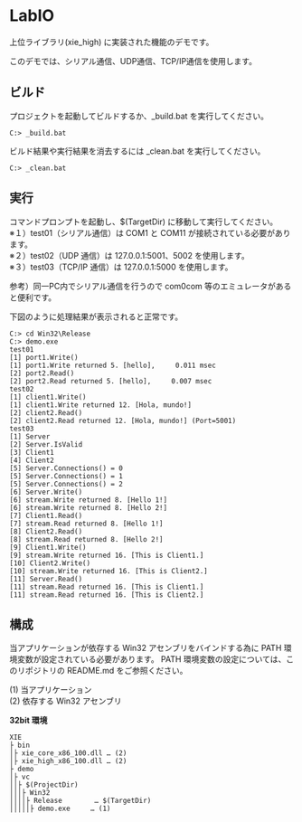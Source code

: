 LabIO
===

上位ライブラリ(xie_high) に実装された機能のデモです。  

このデモでは、シリアル通信、UDP通信、TCP/IP通信を使用します。  

## ビルド

プロジェクトを起動してビルドするか、\_build.bat を実行してください。  

	C:> _build.bat

ビルド結果や実行結果を消去するには \_clean.bat を実行してください。  

	C:> _clean.bat


## 実行

コマンドプロンプトを起動し、$(TargetDir) に移動して実行してください。  
※１）test01（シリアル通信）は COM1 と COM11 が接続されている必要があります。  
※２）test02（UDP 通信）は 127.0.0.1:5001、5002 を使用します。  
※３）test03（TCP/IP 通信）は 127.0.0.1:5000 を使用します。  

参考）同一PC内でシリアル通信を行うので com0com 等のエミュレータがあると便利です。  

下図のように処理結果が表示されると正常です。  

	C:> cd Win32\Release  
	C:> demo.exe  
	test01
	[1] port1.Write()
	[1] port1.Write returned 5. [hello],     0.011 msec
	[2] port2.Read()
	[2] port2.Read returned 5. [hello],     0.007 msec
	test02
	[1] client1.Write()
	[1] client1.Write returned 12. [Hola, mundo!]
	[2] client2.Read()
	[2] client2.Read returned 12. [Hola, mundo!] (Port=5001)
	test03
	[1] Server
	[2] Server.IsValid
	[3] Client1
	[4] Client2
	[5] Server.Connections() = 0
	[5] Server.Connections() = 1
	[5] Server.Connections() = 2
	[6] Server.Write()
	[6] stream.Write returned 8. [Hello 1!]
	[6] stream.Write returned 8. [Hello 2!]
	[7] Client1.Read()
	[7] stream.Read returned 8. [Hello 1!]
	[8] Client2.Read()
	[8] stream.Read returned 8. [Hello 2!]
	[9] Client1.Write()
	[9] stream.Write returned 16. [This is Client1.]
	[10] Client2.Write()
	[10] stream.Write returned 16. [This is Client2.]
	[11] Server.Read()
	[11] stream.Read returned 16. [This is Client1.]
	[11] stream.Read returned 16. [This is Client2.]


## 構成

当アプリケーションが依存する Win32 アセンブリをバインドする為に PATH 環境変数が設定されている必要があります。
PATH 環境変数の設定については、このリポジトリの README.md をご参照ください。  

(1) 当アプリケーション  
(2) 依存する Win32 アセンブリ  

**32bit 環境**  

	XIE  
	├ bin  
	│├ xie_core_x86_100.dll … (2)  
	│├ xie_high_x86_100.dll … (2)  
	├ demo  
	│├ vc  
	││├ $(ProjectDir)  
	│││├ Win32  
	││││├ Release        … $(TargetDir)
	│││││├ demo.exe     … (1)  

